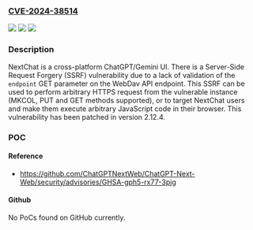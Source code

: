 ### [CVE-2024-38514](https://cve.mitre.org/cgi-bin/cvename.cgi?name=CVE-2024-38514)
![](https://img.shields.io/static/v1?label=Product&message=ChatGPT-Next-Web&color=blue)
![](https://img.shields.io/static/v1?label=Version&message=%3D%20%3C%202.12.4%20&color=brighgreen)
![](https://img.shields.io/static/v1?label=Vulnerability&message=CWE-918%3A%20Server-Side%20Request%20Forgery%20(SSRF)&color=brighgreen)

### Description

NextChat is a cross-platform ChatGPT/Gemini UI. There is a Server-Side Request Forgery (SSRF) vulnerability due to a lack of validation of the `endpoint` GET parameter on the WebDav API endpoint. This SSRF can be used to perform arbitrary HTTPS request from the vulnerable instance (MKCOL, PUT and GET methods supported), or to target NextChat users and make them execute arbitrary JavaScript code in their browser. This vulnerability has been patched in version 2.12.4.

### POC

#### Reference
- https://github.com/ChatGPTNextWeb/ChatGPT-Next-Web/security/advisories/GHSA-gph5-rx77-3pjg

#### Github
No PoCs found on GitHub currently.

